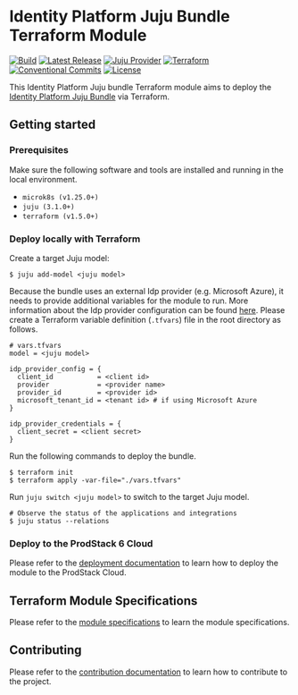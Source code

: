 # Identity Platform Juju Bundle Terraform Module

[![Build](https://img.shields.io/github/actions/workflow/status/canonical/iam-bundle-integration/pull_request.yaml?label=Build)](https://github.com/canonical/iam-bundle-integration/actions/workflows/pull_request.yaml)
[![Latest Release](https://img.shields.io/github/release/canonical/iam-bundle-integration.svg?label=Release)](https://github.com/canonical/iam-bundle-integration/releases/latest)
[![Juju Provider](https://img.shields.io/badge/Juju%20Provider-0.8.0-%23E95420)](https://registry.terraform.io/providers/juju/juju/0.8.0)
[![Terraform](https://img.shields.io/badge/Terraform-v1.5.0+-%23713DAD?logo=terraform&logoColor=white)](https://www.terraform.io/)
[![Conventional Commits](https://img.shields.io/badge/Conventional%20Commits-1.0.0-%23FE5196.svg)](https://conventionalcommits.org)
[![License](https://img.shields.io/github/license/canonical/iam-bundle-integration?label=License)](https://github.com/canonical/iam-bundle-integration/blob/main/LICENSE)

This Identity Platform Juju bundle Terraform module aims to deploy
the [Identity Platform Juju Bundle](https://github.com/canonical/iam-bundle) via Terraform.

## Getting started

### Prerequisites

Make sure the following software and tools are installed and running
in the local environment.

- `microk8s (v1.25.0+)`
- `juju (3.1.0+)`
- `terraform (v1.5.0+)`

### Deploy locally with Terraform

Create a target Juju model:

```shell
$ juju add-model <juju model>
```

Because the bundle uses an external Idp provider (e.g. Microsoft Azure),
it needs to provide additional variables for the module to run. More
information about the Idp provider configuration can be
found [here](https://github.com/canonical/kratos-external-idp-integrator/blob/main/config.yaml).
Please create a Terraform variable definition (`.tfvars`) file in the root
directory as follows.

```shell
# vars.tfvars
model = <juju model>

idp_provider_config = {
  client_id           = <client id>
  provider            = <provider name>
  provider_id         = <provider id>
  microsoft_tenant_id = <tenant id> # if using Microsoft Azure
}

idp_provider_credentials = {
  client_secret = <client secret>
}
```

Run the following commands to deploy the bundle.

```shell
$ terraform init
$ terraform apply -var-file="./vars.tfvars"
```

Run `juju switch <juju model>` to switch to the target Juju model.

```shell
# Observe the status of the applications and integrations
$ juju status --relations
```

### Deploy to the ProdStack 6 Cloud

Please refer to the [deployment documentation](docs/DEPLOYMENT.md) to learn
how to deploy the module to the ProdStack Cloud.

## Terraform Module Specifications

Please refer to the [module specifications](./MODULE_SPECS.md) to learn the
module specifications.

## Contributing

Please refer to the [contribution documentation](./CONTRIBUTING.md) to learn how
to contribute to the project.
